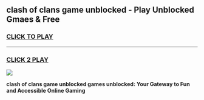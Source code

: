 
## clash of clans game unblocked - Play Unblocked Gmaes & Free
<h3>
<a href="https://premium.freeplayer.one?title=clash_of_clans_game_unblocked&ref=20F">CLICK TO PLAY</a></h3>
<hr>

<h3>
<a href="https://premium.freeplayer.one?title=clash_of_clans_game_unblocked&ref=20F">CLICK 2 PLAY</a>
  
</h3>

<a href="https://premium.freeplayer.one?title=clash_of_clans_game_unblocked&ref=20F/"><img src="https://clearcache.store/games.png"></a>


**clash of clans game unblocked games unblocked: Your Gateway to Fun and Accessible Online Gaming**
